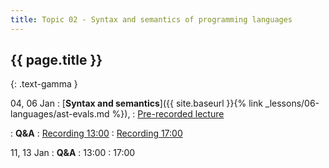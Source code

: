 ```yaml
---
title: Topic 02 - Syntax and semantics of programming languages
---
```


## {{ page.title }}
{: .text-gamma }

04, 06 Jan
: [**Syntax and semantics**]({{ site.baseurl }}{% link _lessons/06-languages/ast-evals.md %}),
  : [Pre-recorded lecture](https://www.youtube.com/playlist?list=PLeIbBi3CwMZzxem8S2aFUUqD5zkaWXYLB)

: **Q&A**
  : [Recording 13:00](https://youtu.be/kZ45wkIXBW8)
  : [Recording 17:00](https://youtu.be/bhxXOzPxGzI)

11, 13 Jan
: **Q&A**
  : 13:00
  : 17:00
